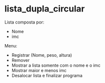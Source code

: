 # lista_dupla_circular

Lista composta por:
- Nome
- imc

Menu:
- Registrar (Nome, peso, altura)
- Remover
- Mostrar a lista somente com o nome e o imc
- Mostrar maior e menos imc
- Desalocar lista e finalizar programa